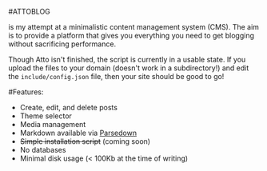 #ATTOBLOG

is my attempt at a minimalistic content management system (CMS). The aim is to
provide a platform that gives you everything you need to get blogging without
sacrificing performance.

Though Atto isn't finished, the script is currently in a usable state. If you
upload the files to your domain (doesn't work in a subdirectory!) and edit the
`include/config.json` file, then your site should be good to go!

#Features:

- Create, edit, and delete posts
- Theme selector
- Media management
- Markdown available via [Parsedown](http://parsedown.org/)
- ~~Simple installation script~~ (coming soon)
- No databases
- Minimal disk usage (< 100Kb at the time of writing)
